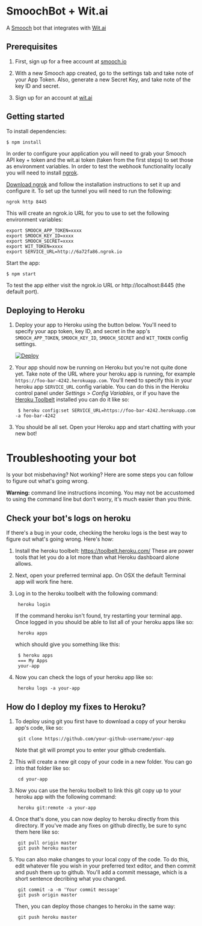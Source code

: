 # SmoochBot + Wit.ai

A [Smooch](https://app.smooch.io/signup) bot that integrates with [Wit.ai](https://wit.ai)

## Prerequisites

1. First, sign up for a free account at [smooch.io](https://app.smooch.io/signup)

1. With a new Smooch app created, go to the settings tab and take note of your App Token. Also, generate a new Secret Key, and take note of the key ID and secret.

1. Sign up for an account at [wit.ai](https://wit.ai)

## Getting started

To install dependencies:

```
$ npm install
```

In order to configure your application you will need to grab your Smooch API key + token
and the wit.ai token (taken from the first steps) to set those as environment variables.
In order to test the webhook functionality locally you will need to install [ngrok](https://ngrok.com).

[Download ngrok](https://ngrok.com/download) and follow the installation instructions to set it
up and configure it. To set up the tunnel you will need to run the following:

```
ngrok http 8445
```

This will create an ngrok.io URL for you to use to set the following environment variables:


```
export SMOOCH_APP_TOKEN=xxxx
export SMOOCH_KEY_ID=xxxx
export SMOOCH_SECRET=xxxx
export WIT_TOKEN=xxxx
export SERVICE_URL=http://6a72fa86.ngrok.io
```

Start the app:

```
$ npm start
```

To test the app either visit the ngrok.io URL or http://localhost:8445 (the default port).

## Deploying to Heroku

1. Deploy your app to Heroku using the button below. You'll need to specify your app token, key ID, and secret in the app's `SMOOCH_APP_TOKEN`, `SMOOCH_KEY_ID`, `SMOOCH_SECRET` and `WIT_TOKEN` config settings.

    [![Deploy](https://www.herokucdn.com/deploy/button.svg)](https://heroku.com/deploy?template=https://github.com/Capgemini-AIE/smooch-bot-wit)

1. Your app should now be running on Heroku but you're not quite done yet. Take note of the URL where your heroku app is running, for example `https://foo-bar-4242.herokuapp.com`. You'll need to specify this in your heroku app `SERVICE_URL` config variable. You can do this in the Heroku control panel under *Settings* > *Config Variables*, or if you have the [Heroku Toolbelt](https://toolbelt.heroku.com/) installed you can do it like so:

        $ heroku config:set SERVICE_URL=https://foo-bar-4242.herokuapp.com -a foo-bar-4242

1. You should be all set. Open your Heroku app and start chatting with your new bot!

# Troubleshooting your bot

Is your bot misbehaving? Not working? Here are some steps you can follow to figure out what's going wrong.

**Warning:** command line instructions incoming. You may not be accustomed to using the command line but don't worry, it's much easier than you think.


## Check your bot's logs on heroku

If there's a bug in your code, checking the heroku logs is the best way to figure out what's going wrong. Here's how:

1. Install the heroku toolbelt: https://toolbelt.heroku.com/ These are power tools that let you do a lot more than what Heroku dashboard alone allows.

2. Next, open your preferred terminal app. On OSX the default Terminal app will work fine here.

3. Log in to the heroku toolbelt with the following command:

        heroku login

    If the command heroku isn't found, try restarting your terminal app. Once logged in you should be able to list all of your heroku apps like so:

        heroku apps

    which should give you something like this:

        $ heroku apps
        === My Apps
        your-app

4. Now you can check the logs of your heroku app like so:

        heroku logs -a your-app

## How do I deploy my fixes to Heroku?

1. To deploy using git you first have to download a copy of your heroku app's code, like so:

        git clone https://github.com/your-github-username/your-app

    Note that git will prompt you to enter your github credentials.

2. This will create a new git copy of your code in a new folder. You can go into that folder like so:

        cd your-app

3. Now you can use the heroku toolbelt to link this git copy up to your heroku app with the following command:

        heroku git:remote -a your-app

4. Once that's done, you can now deploy to heroku directly from this directory. If you've made any fixes on github directly, be sure to sync them here like so:

        git pull origin master
        git push heroku master

5. You can also make changes to your local copy of the code. To do this, edit whatever file you wish in your preferred text editor, and then commit and push them up to github. You'll add a commit message, which is a short sentence decribing what you changed.

        git commit -a -m 'Your commit message'
        git push origin master

    Then, you can deploy those changes to heroku in the same way:

        git push heroku master
